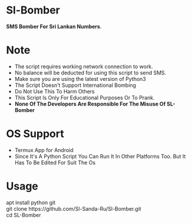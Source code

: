 # Sl-Bomber
<b>SMS Bomber For Sri Lankan Numbers</b>.
# Note
<ul>
<li>The script requires working network connection to work.</li>
<li>No balance will be deducted for using this script to send SMS.</li>
<li>Make sure you are using the latest version of Python3</li>
<li>The Script Doesn't Support International Bombing</li> 
<li>Do Not Use This To Harm Others</li>
<li>This Script Is Only For Educational Purposes Or To Prank.</li>
<li><b>None Of The Developers Are Responsible For The Misuse Of SL-Bomber</b></li>
</ul>
<h1>OS Support</h1>
<ul>
<li>Termux App for Android </li>
<li>Since It's A Python Script You Can Run It In Other Platforms Too. But It Has To Be Edited For Suit The Os</li>
</ul>
<h1>Usage</h1>
<p>apt install python git<br>git clone https://github.com/Sl-Sanda-Ru/Sl-Bomber.git<br>cd SL-Bomber</p>
